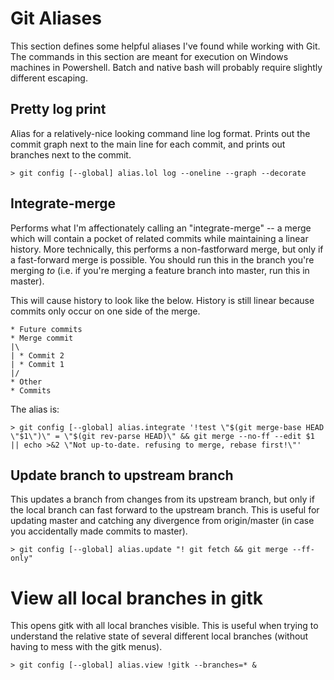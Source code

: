 # Git Aliases

This section defines some helpful aliases I've found while working with Git. The commands in this section are meant for execution on Windows machines in Powershell. Batch and native bash will probably require slightly different escaping. 

## Pretty log print
Alias for a relatively-nice looking command line log format. Prints out the commit graph next to the main line for each commit, and prints out branches next to the commit. 

```
> git config [--global] alias.lol log --oneline --graph --decorate

```

## Integrate-merge 
Performs what I'm affectionately calling an "integrate-merge" -- a merge which will contain a pocket of related commits while maintaining a linear history. More technically, this performs a non-fastforward merge, but only if a fast-forward merge is possible. You should run this in the branch you're merging _to_ (i.e. if you're merging a feature branch into master, run this in master). 

This will cause history to look like the below. History is still linear because commits only occur on one side of the merge. 

    * Future commits
    * Merge commit
    |\ 
    | * Commit 2
    | * Commit 1
    |/
    * Other 
    * Commits

The alias is:
```
> git config [--global] alias.integrate '!test \"$(git merge-base HEAD \"$1\")\" = \"$(git rev-parse HEAD)\" && git merge --no-ff --edit $1 || echo >&2 \"Not up-to-date. refusing to merge, rebase first!\"' 
```

## Update branch to upstream branch
This updates a branch from changes from its upstream branch, but only if the local branch can fast forward to the upstream branch. This is useful for updating master and catching any divergence from origin/master (in case you accidentally made commits to master).

```
> git config [--global] alias.update "! git fetch && git merge --ff-only"
```

# View all local branches in gitk
This opens gitk with all local branches visible. This is useful when trying to understand the relative state of several different local branches (without having to mess with the gitk menus).

```
> git config [--global] alias.view !gitk --branches=* &
```
